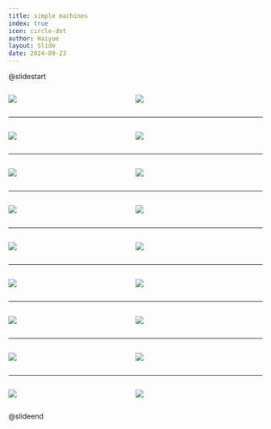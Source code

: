 ```yaml
---
title: simple machines
index: true
icon: circle-dot
author: Haiyue
layout: Slide
date: 2024-09-23
---
```

 
@slidestart

<div style="display:flex">
<div style="flex:1">

![](https://raw.githubusercontent.com/yclord/reading/refs/heads/master/english/Level-K/simple%20machines/001.webp)
</div>
<div style="flex:1">

![](https://raw.githubusercontent.com/yclord/reading/refs/heads/master/english/Level-K/simple%20machines/002.webp)
</div>
</div>

---

<div style="display:flex">
<div style="flex:1">

![](https://raw.githubusercontent.com/yclord/reading/refs/heads/master/english/Level-K/simple%20machines/003.webp)
</div>
<div style="flex:1">

![](https://raw.githubusercontent.com/yclord/reading/refs/heads/master/english/Level-K/simple%20machines/004.webp)
</div>
</div>

---

<div style="display:flex">
<div style="flex:1">

![](https://raw.githubusercontent.com/yclord/reading/refs/heads/master/english/Level-K/simple%20machines/005.webp)
</div>
<div style="flex:1">

![](https://raw.githubusercontent.com/yclord/reading/refs/heads/master/english/Level-K/simple%20machines/006.webp)
</div>
</div>

---

<div style="display:flex">
<div style="flex:1">

![](https://raw.githubusercontent.com/yclord/reading/refs/heads/master/english/Level-K/simple%20machines/007.webp)
</div>
<div style="flex:1">

![](https://raw.githubusercontent.com/yclord/reading/refs/heads/master/english/Level-K/simple%20machines/008.webp)
</div>
</div>

---

<div style="display:flex">
<div style="flex:1">

![](https://raw.githubusercontent.com/yclord/reading/refs/heads/master/english/Level-K/simple%20machines/009.webp)
</div>
<div style="flex:1">

![](https://raw.githubusercontent.com/yclord/reading/refs/heads/master/english/Level-K/simple%20machines/010.webp)
</div>
</div>

---

<div style="display:flex">
<div style="flex:1">

![](https://raw.githubusercontent.com/yclord/reading/refs/heads/master/english/Level-K/simple%20machines/011.webp)
</div>
<div style="flex:1">

![](https://raw.githubusercontent.com/yclord/reading/refs/heads/master/english/Level-K/simple%20machines/012.webp)
</div>
</div>

---

<div style="display:flex">
<div style="flex:1">

![](https://raw.githubusercontent.com/yclord/reading/refs/heads/master/english/Level-K/simple%20machines/013.webp)
</div>
<div style="flex:1">

![](https://raw.githubusercontent.com/yclord/reading/refs/heads/master/english/Level-K/simple%20machines/014.webp)
</div>
</div>

---

<div style="display:flex">
<div style="flex:1">

![](https://raw.githubusercontent.com/yclord/reading/refs/heads/master/english/Level-K/simple%20machines/015.webp)
</div>
<div style="flex:1">

![](https://raw.githubusercontent.com/yclord/reading/refs/heads/master/english/Level-K/simple%20machines/016.webp)
</div>
</div>

---

<div style="display:flex">
<div style="flex:1">

![](https://raw.githubusercontent.com/yclord/reading/refs/heads/master/english/Level-K/simple%20machines/017.webp)
</div>
<div style="flex:1">

![](https://raw.githubusercontent.com/yclord/reading/refs/heads/master/english/Level-K/simple%20machines/018.webp)
</div>
</div>

@slideend